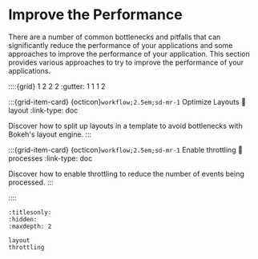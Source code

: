 # Improve the Performance

There are a number of common bottlenecks and pitfalls that can significantly reduce the performance of your applications and some approaches to improve the performance of your application. This section provides various approaches to try to improve the performance of your applications.

::::{grid} 1 2 2 2
:gutter: 1 1 1 2

:::{grid-item-card} {octicon}`workflow;2.5em;sd-mr-1` Optimize Layouts
:link: layout
:link-type: doc

Discover how to split up layouts in a template to avoid bottlenecks with Bokeh's layout engine.
:::

:::{grid-item-card} {octicon}`workflow;2.5em;sd-mr-1` Enable throttling
:link: processes
:link-type: doc

Discover how to enable throttling to reduce the number of events being processed.
:::

::::

```{toctree}
:titlesonly:
:hidden:
:maxdepth: 2

layout
throttling
```